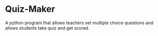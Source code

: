 # Quiz-Maker
A python program that allows teachers set multiple choice questions and allows students take quiz and get scored.
